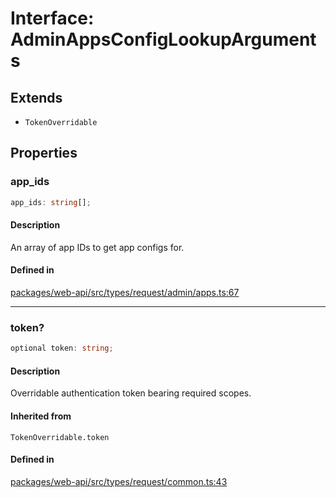 # Interface: AdminAppsConfigLookupArguments

## Extends

- `TokenOverridable`

## Properties

### app\_ids

```ts
app_ids: string[];
```

#### Description

An array of app IDs to get app configs for.

#### Defined in

[packages/web-api/src/types/request/admin/apps.ts:67](https://github.com/slackapi/node-slack-sdk/blob/main/packages/web-api/src/types/request/admin/apps.ts#L67)

***

### token?

```ts
optional token: string;
```

#### Description

Overridable authentication token bearing required scopes.

#### Inherited from

`TokenOverridable.token`

#### Defined in

[packages/web-api/src/types/request/common.ts:43](https://github.com/slackapi/node-slack-sdk/blob/main/packages/web-api/src/types/request/common.ts#L43)
